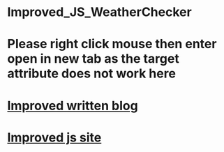 # Improved_JS_WeatherChecker
# Please right click mouse then enter open in new tab as the target attribute does not work here
<h1><a href="https://medium.com/@seriouslydudelma/re-submitted-javascript-proj-1b146c8434a3" target="_blank"> Improved written blog </a></h1>
<h1><a href="https://github.com/scorpiofishingicecoffee/ImprovedJSWeatherChecker.github.io.git" target="_blank"> Improved js site </a> </h1>
<h1><a href="https://scorpiofishingicecoffee.github.io/ImprovedJSWeatherChecker.github.io/"> </a> </h1>
